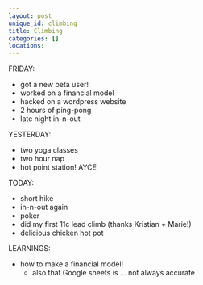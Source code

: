 ```yaml
---
layout: post
unique_id: climbing
title: Climbing
categories: []
locations: 
---
```


FRIDAY:
* got a new beta user!
* worked on a financial model
* hacked on a wordpress website
* 2 hours of ping-pong
* late night in-n-out

YESTERDAY:
* two yoga classes
* two hour nap
* hot point station! AYCE

TODAY:
* short hike
* in-n-out again
* poker
* did my first 11c lead climb (thanks Kristian + Marie!)
* delicious chicken hot pot

LEARNINGS:
* how to make a financial model!
  * also that Google sheets is ... not always accurate
